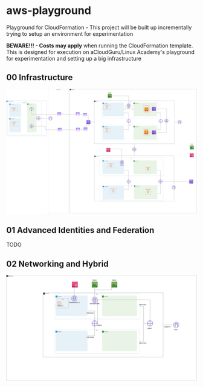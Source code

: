 # aws-playground
Playground for CloudFormation - This project will be built up incrementally trying to setup an environment for experimentation

**BEWARE!!! - Costs may apply** when running the CloudFormation template. This is designed for execution on aCloudGuru/Linux Academy's playground for experimentation and setting up a big infrastructure

## 00 Infrastructure
![alt text](./aws%20solutions%20architect%20professional/hands-on/00_Infrastructure/aws-playground-infrastructure_v5.jpg "Infra")

## 01 Advanced Identities and Federation
TODO

## 02 Networking and Hybrid
![alt text](./aws%20solutions%20architect%20professional/hands-on/02_Networking_Hybrid/aws-playground-02_network_and_hybrid.jpg "Networking and Hybrid")



